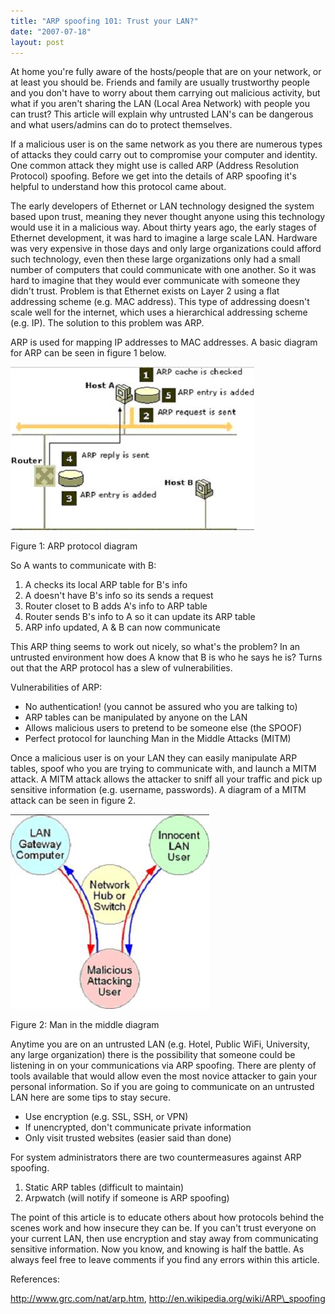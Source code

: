 ```yaml
---
title: "ARP spoofing 101: Trust your LAN?"
date: "2007-07-18"
layout: post
---
```


At home you're fully aware of the hosts/people that are on your network, or at least you should be. Friends and family are usually trustworthy people and you don't have to worry about them carrying out malicious activity, but what if you aren't sharing the LAN (Local Area Network) with people you can trust? This article will explain why untrusted LAN's can be dangerous and what users/admins can do to protect themselves.


If a malicious user is on the same network as you there are numerous types of attacks they could carry out to compromise your computer and identity. One common attack they might use is called ARP (Address Resolution Protocol) spoofing. Before we get into the details of ARP spoofing it's helpful to understand how this protocol came about.

The early developers of Ethernet or LAN technology designed the system based upon trust, meaning they never thought anyone using this technology would use it in a malicious way. About thirty years ago, the early stages of Ethernet development, it was hard to imagine a large scale LAN. Hardware was very expensive in those days and only large organizations could afford such technology, even then these large organizations only had a small number of computers that could communicate with one another. So it was hard to imagine that they would ever communicate with someone they didn't trust. Problem is that Ethernet exists on Layer 2 using a flat addressing scheme (e.g. MAC address). This type of addressing doesn't scale well for the internet, which uses a hierarchical addressing scheme (e.g. IP). The solution to this problem was ARP.

ARP is used for mapping IP addresses to MAC addresses. A basic diagram for ARP can be seen in figure 1 below.

![ARP protocol diagram](/assets/arpspofingdiagram.JPG)

Figure 1: ARP protocol diagram

So A wants to communicate with B:

1. A checks its local ARP table for B's info
2. A doesn't have B's info so its sends a request
3. Router closet to B adds A's info to ARP table
4. Router sends B's info to A so it can update its ARP table
5. ARP info updated, A & B can now communicate

This ARP thing seems to work out nicely, so what's the problem? In an untrusted environment how does A know that B is who he says he is? Turns out that the ARP protocol has a slew of vulnerabilities.

Vulnerabilities of ARP:

- No authentication! (you cannot be assured who you are talking to)
- ARP tables can be manipulated by anyone on the LAN
- Allows malicious users to pretend to be someone else (the SPOOF)
- Perfect protocol for launching Man in the Middle Attacks (MITM)

Once a malicious user is on your LAN they can easily manipulate ARP tables, spoof who you are trying to communicate with, and launch a MITM attack. A MITM attack allows the attacker to sniff all your traffic and pick up sensitive information (e.g. username, passwords). A diagram of a MITM attack can be seen in figure 2.

![Man in the middle diagram](/assets/maninthemiddle.JPG)

Figure 2: Man in the middle diagram

Anytime you are on an untrusted LAN (e.g. Hotel, Public WiFi, University, any large organization) there is the possibility that someone could be listening in on your communications via ARP spoofing. There are plenty of tools available that would allow even the most novice attacker to gain your personal information. So if you are going to communicate on an untrusted LAN here are some tips to stay secure.

- Use encryption (e.g. SSL, SSH, or VPN)
- If unencrypted, don't communicate private information
- Only visit trusted websites (easier said than done)

For system administrators there are two countermeasures against ARP spoofing.

1. Static ARP tables (difficult to maintain)
2. Arpwatch (will notify if someone is ARP spoofing)

The point of this article is to educate others about how protocols behind the scenes work and how insecure they can be. If you can't trust everyone on your current LAN, then use encryption and stay away from communicating sensitive information. Now you know, and knowing is half the battle. As always feel free to leave comments if you find any errors within this article.

References:

http://www.grc.com/nat/arp.htm, http://en.wikipedia.org/wiki/ARP\_spoofing
